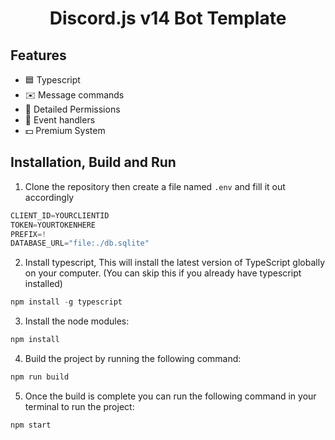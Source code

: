<h1 style="text-align:center;">Discord.js v14 Bot Template</h1>

## Features

* 🟦 Typescript
* ✉️ Message commands
* 🏴 Detailed Permissions
* 💪 Event handlers
* 💵 Premium System

## Installation, Build and Run
1) Clone the repository then create a file named `.env` and fill it out accordingly
```js
CLIENT_ID=YOURCLIENTID
TOKEN=YOURTOKENHERE
PREFIX=!
DATABASE_URL="file:./db.sqlite"
```
2) Install typescript, This will install the latest version of TypeScript globally on your computer. (You can skip this if you already have typescript installed)
  ```ts
  npm install -g typescript
  ```

3) Install the node modules:
```js
npm install
```

4) Build the project by running the following command:
```js
npm run build
```

5) Once the build is complete you can run the following command in your terminal to run the project:
```js
npm start
```